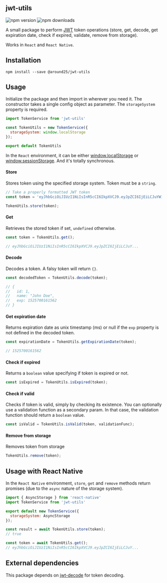 ## jwt-utils
![npm version](https://img.shields.io/npm/v/@around25/jwt-utils)
![npm downloads](https://img.shields.io/npm/dt/@around25/jwt-utils)

A small package to perform [JWT](https://jwt.io/) token operations (store, get, decode, get expiration date, check if expired, validate, remove from storage).

Works in `React` and `React Native`.

## Installation
```
npm install --save @around25/jwt-utils
```

## Usage

Initialize the package and then import in wherever you need it. The constructor takes a single config object as parameter. The `storageSystem` property is required.

```js
import TokenService from 'jwt-utils'

const TokenUtils = new TokenService({
  storageSystem: window.localStorage
});

export default TokenUtils
```

In the `React` environment, it can be either [window.localStorage](https://developer.mozilla.org/en-US/docs/Web/API/Window/localStorage) or [window.sessionStorage](https://developer.mozilla.org/en-US/docs/Web/API/Window/sessionStorage). And it's totally synchronous.

#### Store
Stores token using the specified storage system. Token must be a `string`.
```js
// Take a properly formatted JWT token
const token = 'eyJhbGciOiJIUzI1NiIsInR5cCI6IkpXVCJ9.eyJpZCI6IjEiLCJuYW1lIjoiSm9obiBEb2UiLCJleHAiOjE1MjU3MDAxNjE1NjJ9.qGB98H-4th9E0yTVHH235A4kCgFyKt5jIVgekk4fcp4'

TokenUtils.store(token);
```

#### Get
Retrieves the stored token if set, `undefined` otherwise.
```js
const token = TokenUtils.get();

// eyJhbGciOiJIUzI1NiIsInR5cCI6IkpXVCJ9.eyJpZCI6IjEiLCJuY...
```

#### Decode
Decodes a token. A falsy token will return `{}`.
```js
const decodedToken = TokenUtils.decode(token);

// {
//   id: 1,
//   name: "John Doe",
//   exp: 1525700161562
// }
```

#### Get expiration date
Returns expiration date as unix timestamp (ms) or null if the `exp` property is not defined in the decoded token.
```js
const expirationDate = TokenUtils.getExpirationDate(token);

// 1525700161562
```

#### Check if expired
Returns a `boolean` value specifying if token is expired or not.
```js
const isExpired = TokenUtils.isExpired(token);
```

#### Check if valid
Checks if token is valid, simply by checking its existence. You can optionally use a validation function as a secondary param. In that case, the validation function should return a `boolean` value.
```js
const isValid = TokenUtils.isValid(token, validationFunc);
```

#### Remove from storage
Removes token from storage
```js
TokenUtils.remove(token);
```

## Usage with React Native
In the `React Native` environment, `store`, `get` and `remove` methods return promises (due to the `async` nature of the storage system).
```js
import { AsyncStorage } from 'react-native'
import TokenService from 'jwt-utils'

export default new TokenService({
  storageSystem: AsyncStorage
});
```

```js
const result = await TokenUtils.store(token);
// true

const token = await TokenUtils.get();
// eyJhbGciOiJIUzI1NiIsInR5cCI6IkpXVCJ9.eyJpZCI6IjEiLCJuY...
```

## External dependencies

This package depends on [jwt-decode](https://github.com/auth0/jwt-decode) for token decoding.

